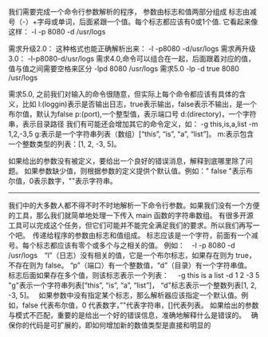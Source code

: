我们需要完成一个命令行参数解析的程序， 参数由标志和值两部分组成
标志由减号（-）+字母或单词，后面紧跟一个值。每个标志都应该有0或1个值.
它看起来像这样：
-l -p 8080 -d /usr/logs

需求升级2.0：
这种格式也能正确解析出来：
-l -p8080 -d/usr/logs
需求再升级3.0：
-l-p8080-d/usr/logs
需求4.0,命令可以组合在一起，后面跟着对应的值，值与值之间需要空格来区分
-lpd 8080 /usr/logs
需求5.0
-lp -d true 8080 /usr/logs

需求5.0, 之前我们对输入的命令很随意，但实际上每个命令都应该有具体的含义，比如
    l:(loggin)表示是否输出日志，true表示输出，false表示不输出，是一个布尔值，默认为false
    p:(port),一个整型值，表示端口号
    d:(directory)，一个字符串，表示目录路径
我们有可能还会增加其它的命令定义，如：
-g this,is,a,list -m 1,2,-3,5
    g:表示是一个字符串列表（数组）[“this”, “is”, “a”, “list”]。
    m:表示包含一个整数类型的列表：[1, 2, -3, 5]。

如果给出的参数没有被定义，要给出一个良好的错误消息，解释到底哪里除了问题。
如果参数缺少值，则根据参数的定义提供个默认值。例如：" false "表示布尔值，0表示数字，""表示字符串。


------------------------------------------------------------------------------------------------------
我们中的大多数人都不得不时不时地解析一下命令行参数。如果我们没有一个方便的工具，那么我们就简单地处理一下传入 main 函数的字符串数组。
有很多开源工具可以完成这个任务，但它们可能并不能完全满足我们的要求。所以我们再写一个吧。　传递给程序的参数由标志和值组成。
标志应该是一个字符，前面有一个减号。每个标志都应该有零个或多个与之相关的值。
例如：　-l -p 8080 -d /usr/logs　“l”（日志）没有相关的值，它是一个布尔标志，如果存在则为 true，不存在则为 false。
“p”（端口）有一个整数值，“d”（目录）有一个字符串值。
标志后面如果存在多个值，则该标志表示一个列表：　
-g this is a list -d 1 2 -3 5　
"g"表示一个字符串列表[“this”, “is”, “a”, “list”]，
“d"标志表示一个整数列表[1, 2, -3, 5]。　
如果参数中没有指定某个标志，那么解析器应该指定一个默认值。例如，false 代表布尔值，0 代表数字，”"代表字符串，[]代表列表。
如果给出的参数与模式不匹配，重要的是给出一个好的错误信息，准确地解释什么是错误的。　
确保你的代码是可扩展的，即如何增加新的数值类型是直接和明显的

